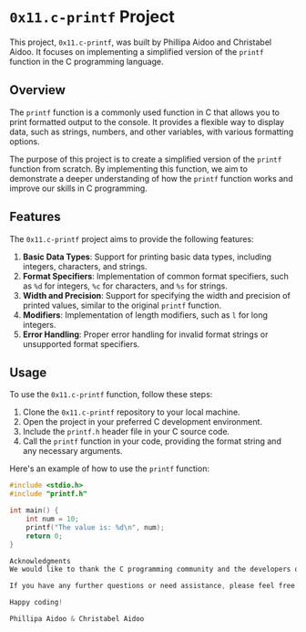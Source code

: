# `0x11.c-printf` Project

This project, `0x11.c-printf`, was built by Phillipa Aidoo and Christabel Aidoo. It focuses on implementing a simplified version of the `printf` function in the C programming language.

## Overview

The `printf` function is a commonly used function in C that allows you to print formatted output to the console. It provides a flexible way to display data, such as strings, numbers, and other variables, with various formatting options.

The purpose of this project is to create a simplified version of the `printf` function from scratch. By implementing this function, we aim to demonstrate a deeper understanding of how the `printf` function works and improve our skills in C programming.

## Features

The `0x11.c-printf` project aims to provide the following features:

1. **Basic Data Types**: Support for printing basic data types, including integers, characters, and strings.
2. **Format Specifiers**: Implementation of common format specifiers, such as `%d` for integers, `%c` for characters, and `%s` for strings.
3. **Width and Precision**: Support for specifying the width and precision of printed values, similar to the original `printf` function.
4. **Modifiers**: Implementation of length modifiers, such as `l` for long integers.
5. **Error Handling**: Proper error handling for invalid format strings or unsupported format specifiers.

## Usage

To use the `0x11.c-printf` function, follow these steps:

1. Clone the `0x11.c-printf` repository to your local machine.
2. Open the project in your preferred C development environment.
3. Include the `printf.h` header file in your C source code.
4. Call the `printf` function in your code, providing the format string and any necessary arguments.

Here's an example of how to use the `printf` function:

```c
#include <stdio.h>
#include "printf.h"

int main() {
    int num = 10;
    printf("The value is: %d\n", num);
    return 0;
}

Acknowledgments
We would like to thank the C programming community and the developers of the original printf function for their valuable insights and contributions.

If you have any further questions or need assistance, please feel free to reach out.

Happy coding!

Phillipa Aidoo & Christabel Aidoo
